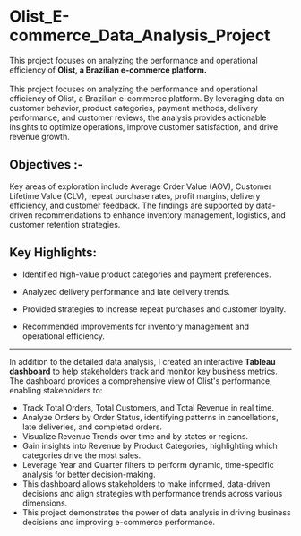 # Olist_E-commerce_Data_Analysis_Project
This project focuses on analyzing the performance and operational efficiency of **Olist, a Brazilian e-commerce platform.**  <br>  
This project focuses on analyzing the performance and operational efficiency of Olist, a Brazilian e-commerce platform. By leveraging data on customer behavior, product categories, payment methods, delivery performance, and customer reviews, the analysis provides actionable insights to optimize operations, improve customer satisfaction, and drive revenue growth.  

**Objectives :-** 
---
Key areas of exploration include Average Order Value (AOV), Customer Lifetime Value (CLV), repeat purchase rates, profit margins, delivery efficiency, and customer feedback. The findings are supported by data-driven recommendations to enhance inventory management, logistics, and customer retention strategies.

**Key Highlights:**
---
* Identified high-value product categories and payment preferences.

* Analyzed delivery performance and late delivery trends.

* Provided strategies to increase repeat purchases and customer loyalty.

* Recommended improvements for inventory management and operational efficiency.

---
In addition to the detailed data analysis, I created an interactive **Tableau dashboard** to help stakeholders track and monitor key business metrics.  
The dashboard provides a comprehensive view of Olist's performance, enabling stakeholders to:

* Track Total Orders, Total Customers, and Total Revenue in real time.
* Analyze Orders by Order Status, identifying patterns in cancellations, late deliveries, and completed orders.
* Visualize Revenue Trends over time and by states or regions.
* Gain insights into Revenue by Product Categories, highlighting which categories drive the most sales.
* Leverage Year and Quarter filters to perform dynamic, time-specific analysis for better decision-making.
* This dashboard allows stakeholders to make informed, data-driven decisions and align strategies with performance trends across various dimensions.
* This project demonstrates the power of data analysis in driving business decisions and improving e-commerce performance.

